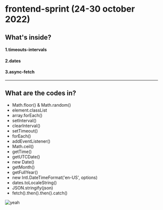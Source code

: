 # frontend-sprint (24-30 october 2022)

## What's inside?

#### 1.timeouts-intervals

#### 2.dates
#### 3.async-fetch

--------------
## What are the codes in?
- Math.floor()  &  Math.random()
- element.classList
- array.forEach()
- setInterval()
- clearInterval()
- setTimeout()
- forEach()
- addEventListener()
- Math.ceil()
- getTime()
- getUTCDate()
- new Date()
- getMonth()
- getFullYear()
- new Intl.DateTimeFormat('en-US', options)
- dates.toLocaleString()
- JSON.stringify(json)
- fetch().then().then().catch()

![yeah](https://media.giphy.com/media/3o7qDEq2bMbcbPRQ2c/giphy.gif)
